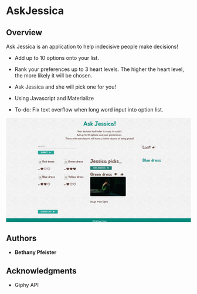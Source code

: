 # AskJessica

## Overview

Ask Jessica is an application to help indecisive people make decisions!

* Add up to 10 options onto your list.

* Rank your preferences up to 3 heart levels. The higher the heart level, the more likely it will be chosen.

* Ask Jessica and she will pick one for you!

* Using Javascript and Materialize

* To-do: Fix text overflow when long word input into option list.

![Screenshot](/assets/images/AskJessica_Screenshot.png)


## Authors

* **Bethany Pfeister** 

## Acknowledgments

* Giphy API
